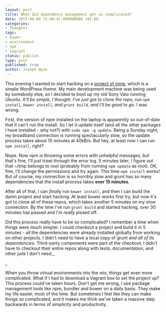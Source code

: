 ```yaml
---
layout: post
title: When did dependency management get so complicated?
date: 2013-06-09 22:48:47.000000000 +01:00
categories:
- Thoughts
tags:
- bower
- environment
- npm
- vagrant
status: publish
type: post
published: true
author: Joseph Wynn
---
```


This evening I wanted to start hacking on a [project of mine](https://github.com/wildlyinaccurate/wildly-minimalistic-wordpress-theme), which is a simple WordPress theme. My main development machine was being used by somebody else, so I decided to boot up my old Sony Vaio running Ubuntu. _It'll be simple_, I thought. _I've just got to clone the repo, run `npm install`, `bower install`, and `grunt build`, and I'll be good to go_. I was wrong.

First, the version of npm installed on the laptop is apparently so out-of-date that it can't run the install. So I let it update itself (and all the other packages I have installed - why not?) with `sudo npm -g update`. Being a Sunday night, my broadband connection is running spectacularly slow, so the update process takes about 10 minutes at 40kB/s. But hey, at least now I can run `npm install`, right?

Nope. Now npm is throwing some errors with unhelpful messages, but that's fine, I'll just trawl through the error log. 5 minutes later, I figure out that ~/tmp belongs to root (probably from running `npm update` as root). OK, fine, I'll change the permissions and try again. This time `npm install` works! But of course, my connection is so horribly slow and grunt has so many dependencies that the install process takes **over 15 minutes**.<!--more-->

After all of that, I can _finally_ run `bower install`, and then I can build the damn project and start hacking. At least bower works first try, but now it's got to clone all of these repos, which takes another 5 minutes on my slow connection. By the time I've run `grunt build` and started hacking, over 30 minutes has passed and I'm _really_ pissed off.

Did this process really have to be so complicated? I remember a time when things were much simpler. I could checkout a project and build it in 5 minutes - all the dependencies were already installed globally from working on other projects. I didn't need to have a local copy of grunt _and all of its dependencies_. Third-party components were part of the checkout; I didn't have to checkout their entire repos along with tests, documentation, and other junk I don't need._

_

When you throw virtual environments into the mix, things get even more complicated. What if I had to download a Vagrant box to set the project up? This process could've taken _hours_. Don't get me wrong, I use package management tools like npm, bundler and bower on a daily basis. They make my life easier, most of the time. But sometimes I feel like they can make things _so_ complicated, and it makes me think we've taken a massive step backwards in terms of simplicity and productivity.
